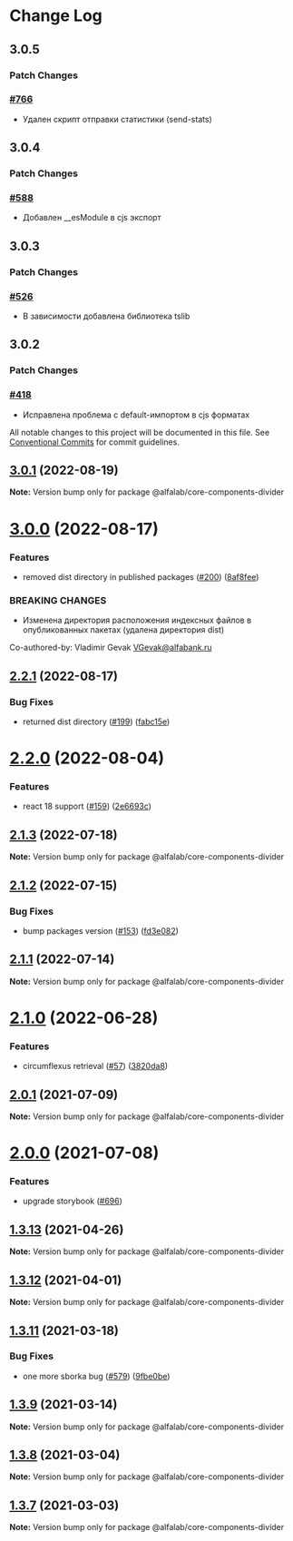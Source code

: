 # Change Log

## 3.0.5

### Patch Changes

### [#766](https://github.com/core-ds/core-components/pull/766)

-   Удален скрипт отправки статистики (send-stats)

## 3.0.4

### Patch Changes

### [#588](https://github.com/core-ds/core-components/pull/588)

-   Добавлен \_\_esModule в cjs экспорт

## 3.0.3

### Patch Changes

### [#526](https://github.com/core-ds/core-components/pull/526)

-   В зависимости добавлена библиотека tslib

## 3.0.2

### Patch Changes

### [#418](https://github.com/core-ds/core-components/pull/418)

-   Исправлена проблема с default-импортом в cjs форматах

All notable changes to this project will be documented in this file.
See [Conventional Commits](https://conventionalcommits.org) for commit guidelines.

## [3.0.1](https://github.com/core-ds/core-components/compare/@alfalab/core-components-divider@3.0.0...@alfalab/core-components-divider@3.0.1) (2022-08-19)

**Note:** Version bump only for package @alfalab/core-components-divider

# [3.0.0](https://github.com/core-ds/core-components/compare/@alfalab/core-components-divider@2.2.1...@alfalab/core-components-divider@3.0.0) (2022-08-17)

### Features

-   removed dist directory in published packages ([#200](https://github.com/core-ds/core-components/issues/200)) ([8af8fee](https://github.com/core-ds/core-components/commit/8af8fee53ca0bd19fa2d1ca1422e0df23096e2c8))

### BREAKING CHANGES

-   Изменена директория расположения индексных файлов в опубликованных пакетах (удалена
    директория dist)

Co-authored-by: Vladimir Gevak <VGevak@alfabank.ru>

## [2.2.1](https://github.com/core-ds/core-components/compare/@alfalab/core-components-divider@2.2.0...@alfalab/core-components-divider@2.2.1) (2022-08-17)

### Bug Fixes

-   returned dist directory ([#199](https://github.com/core-ds/core-components/issues/199)) ([fabc15e](https://github.com/core-ds/core-components/commit/fabc15effa1457ca65ec7238206f1b1fc2a2a613))

# [2.2.0](https://github.com/core-ds/core-components/compare/@alfalab/core-components-divider@2.1.3...@alfalab/core-components-divider@2.2.0) (2022-08-04)

### Features

-   react 18 support ([#159](https://github.com/core-ds/core-components/issues/159)) ([2e6693c](https://github.com/core-ds/core-components/commit/2e6693c62f534e333aadb7d3fff4ffd78ac84c63))

## [2.1.3](https://github.com/core-ds/core-components/compare/@alfalab/core-components-divider@2.1.2...@alfalab/core-components-divider@2.1.3) (2022-07-18)

**Note:** Version bump only for package @alfalab/core-components-divider

## [2.1.2](https://github.com/core-ds/core-components/compare/@alfalab/core-components-divider@2.1.1...@alfalab/core-components-divider@2.1.2) (2022-07-15)

### Bug Fixes

-   bump packages version ([#153](https://github.com/core-ds/core-components/issues/153)) ([fd3e082](https://github.com/core-ds/core-components/commit/fd3e08205672129cdce04e1000c673f2cd9c10da))

## [2.1.1](https://github.com/core-ds/core-components/compare/@alfalab/core-components-divider@2.1.0...@alfalab/core-components-divider@2.1.1) (2022-07-14)

**Note:** Version bump only for package @alfalab/core-components-divider

# [2.1.0](https://github.com/core-ds/core-components/compare/@alfalab/core-components-divider@2.0.3...@alfalab/core-components-divider@2.1.0) (2022-06-28)

### Features

-   circumflexus retrieval ([#57](https://github.com/core-ds/core-components/issues/57)) ([3820da8](https://github.com/core-ds/core-components/commit/3820da818bcdcbee6904c648b3e29c3c828fe202))

## [2.0.1](https://github.com/core-ds/core-components/compare/@alfalab/core-components-divider@2.0.0...@alfalab/core-components-divider@2.0.1) (2021-07-09)

**Note:** Version bump only for package @alfalab/core-components-divider

# [2.0.0](https://github.com/core-ds/core-components/compare/@alfalab/core-components-divider@1.3.13...@alfalab/core-components-divider@2.0.0) (2021-07-08)

### Features

-   upgrade storybook ([#696](https://github.com/core-ds/core-components/issues/696))

## [1.3.13](https://github.com/core-ds/core-components/compare/@alfalab/core-components-divider@1.3.12...@alfalab/core-components-divider@1.3.13) (2021-04-26)

**Note:** Version bump only for package @alfalab/core-components-divider

## [1.3.12](https://github.com/core-ds/core-components/compare/@alfalab/core-components-divider@1.3.11...@alfalab/core-components-divider@1.3.12) (2021-04-01)

**Note:** Version bump only for package @alfalab/core-components-divider

## [1.3.11](https://github.com/core-ds/core-components/compare/@alfalab/core-components-divider@1.3.9...@alfalab/core-components-divider@1.3.11) (2021-03-18)

### Bug Fixes

-   one more sborka bug ([#579](https://github.com/core-ds/core-components/issues/579)) ([9fbe0be](https://github.com/core-ds/core-components/commit/9fbe0beca56ec5971de78b3f6cda25305b260efc))

## [1.3.9](https://github.com/core-ds/core-components/compare/@alfalab/core-components-divider@1.3.8...@alfalab/core-components-divider@1.3.9) (2021-03-14)

**Note:** Version bump only for package @alfalab/core-components-divider

## [1.3.8](https://github.com/core-ds/core-components/compare/@alfalab/core-components-divider@1.3.7...@alfalab/core-components-divider@1.3.8) (2021-03-04)

**Note:** Version bump only for package @alfalab/core-components-divider

## [1.3.7](https://github.com/core-ds/core-components/compare/@alfalab/core-components-divider@1.3.6...@alfalab/core-components-divider@1.3.7) (2021-03-03)

**Note:** Version bump only for package @alfalab/core-components-divider
